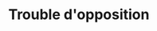 ---
title: "Trouble d'opposition"
description: "desc"
titre: "Trouble d'opposition"
image:
i18nlanguage: fr
identifiant: trouble-opposition
slug: trouble-opposition
draft: false
type: mieuxcomprendre
ordre: 9
---
